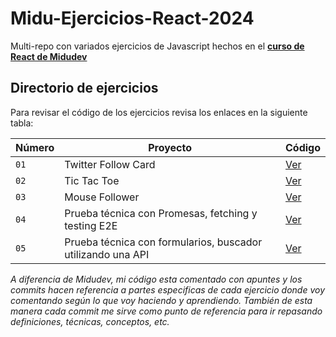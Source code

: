 # Midu-Ejercicios-React-2024

Multi-repo con variados ejercicios de Javascript hechos en el **[curso de React de Midudev](https://www.youtube.com/playlist?list=PLUofhDIg_38q4D0xNWp7FEHOTcZhjWJ29)**

## Directorio de ejercicios

Para revisar el código de los ejercicios revisa los enlaces en la siguiente tabla:

| Número | Proyecto | Código |
| --- | --- | --- |
| `01` | Twitter Follow Card | [Ver](projects/01-twitter-follow-card/) |
| `02` | Tic Tac Toe | [Ver](projects/02-tic-tac-toe/) |
| `03` | Mouse Follower | [Ver](projects/03-mouse-follower) |
| `04` | Prueba técnica con Promesas, fetching y testing E2E | [Ver](projects/04-react-prueba-tecnica) |
| `05` | Prueba técnica con formularios, buscador utilizando una API | [Ver](projects/05-react-buscador-peliculas) |

_A diferencia de Midudev, mi código esta comentado con apuntes y los commits hacen referencia a partes especificas de cada ejercicio donde voy comentando según lo que voy haciendo y aprendiendo. También de esta manera cada commit me sirve como punto de referencia para ir repasando definiciones, técnicas, conceptos, etc._